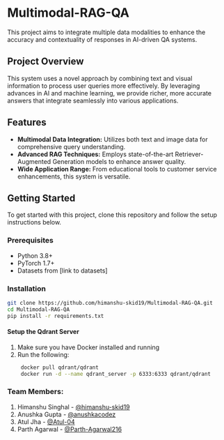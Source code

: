 # Multimodal-RAG-QA

This project aims to integrate multiple data modalities to enhance the accuracy and contextuality of responses in AI-driven QA systems.

## Project Overview
This system uses a novel approach by combining text and visual information to process user queries more effectively. By leveraging advances in AI and machine learning, we provide richer, more accurate answers that integrate seamlessly into various applications.

## Features
- **Multimodal Data Integration:** Utilizes both text and image data for comprehensive query understanding.
- **Advanced RAG Techniques:** Employs state-of-the-art Retriever-Augmented Generation models to enhance answer quality.
- **Wide Application Range:** From educational tools to customer service enhancements, this system is versatile.

## Getting Started
To get started with this project, clone this repository and follow the setup instructions below.

### Prerequisites
- Python 3.8+
- PyTorch 1.7+
- Datasets from [link to datasets]

### Installation
```bash
git clone https://github.com/himanshu-skid19/Multimodal-RAG-QA.git
cd Multimodal-RAG-QA
pip install -r requirements.txt
```

#### Setup the Qdrant Server
1. Make sure you have Docker installed and running
2. Run the following:
   ```bash
    docker pull qdrant/qdrant
    docker run -d --name qdrant_server -p 6333:6333 qdrant/qdrant
   ```

### Team Members:

1. Himanshu Singhal - [@himanshu-skid19](https://github.com/himanshu-skid19)
2. Anushka Gupta - [@anushkacodez](https://github.com/anushkacodez)
3. Atul Jha - [@Atul-04](https://github.com/Atul-04)
4. Parth Agarwal - [@Parth-Agarwal216](https://github.com/Parth-Agarwal216)
